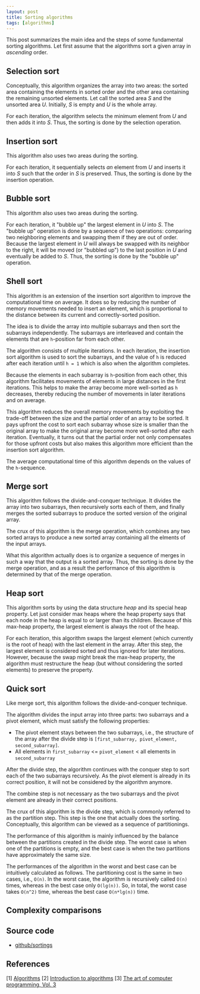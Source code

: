 ```yaml
---
layout: post
title: Sorting algorithms
tags: [algorithms]
---
```


This post summarizes the main idea and the steps of some fundamental sorting algorithms. Let first assume that the algorithms sort a given array in _ascending_ order.

## Selection sort

Conceptually, this algorithm organizes the array into two areas: the sorted area containing the elements in sorted order and the other area containing the remaining unsorted elements. Let call the sorted area _S_ and the unsorted area _U_. Initially, _S_ is empty and _U_ is the whole array. 

For each iteration, the algorithm selects the minimum element from _U_ and then adds it into _S_. Thus, the sorting is done by the selection operation.

<!--break-->

## Insertion sort

This algorithm also uses two areas during the sorting.

For each iteration, it sequentially selects _an_ element from _U_ and inserts it into _S_ such that the order in _S_ is preserved. Thus, the sorting is done by the insertion operation.

## Bubble sort

This algorithm also uses two areas during the sorting.

For each iteration, it "bubble up" the largest element in _U_ into _S_. The "bubble up" operation is done by a sequence of two operations: comparing two neighboring elements and swapping them if they are out of order. Because the largest element in _U_ will always be swapped with its neighbor to the right, it will be moved (or "bubbled up") to the last position in _U_ and eventually be added to _S_. Thus, the sorting is done by the "bubble up" operation.

## Shell sort

This algorithm is an extension of the insertion sort algorithm to improve the computational time on average. It does so by reducing the number of memory movements needed to insert an element, which is proportional to the distance between its current and correctly-sorted position.

The idea is to divide the array into multiple subarrays and then sort the subarrays independently. The subarrays are interleaved and contain the elements that are `h`-position far from each other. 

The algorithm consists of multiple iterations. In each iteration, the insertion sort algorithm is used to sort the subarrays, and the value of `h` is reduced after each iteration until `h = 1` which is also when the algorithm completes.

Because the elements in each subarray is `h`-position from each other, this algorithm facilitates movements of elements in large distances in the first iterations. This helps to make the array become more well-sorted as `h` decreases, thereby reducing the number of movements in later iterations and on average.

This algorithm reduces the overall memory movements by exploiting the trade-off between the size and the partial order of an array to be sorted. It pays upfront the cost to sort each subarray whose size is smaller than the original array to make the original array become more well-sorted after each iteration. Eventually, it turns out that the partial order not only compensates for those upfront costs but also makes this algorithm more efficient than the insertion sort algorithm.

The average computational time of this algorithm depends on the values of the `h`-sequence.

## Merge sort

This algorithm follows the divide-and-conquer technique. It divides the array into two subarrays, then recursively sorts each of them, and finally merges the sorted subarrays to produce the sorted version of the original array.

The crux of this algorithm is the merge operation, which combines any two sorted arrays to produce a new sorted array containing all the elments of the input arrays.

What this algorithm actually does is to organize a sequence of merges in such a way that the output is a sorted array. Thus, the sorting is done by the merge operation, and as a result the performance of this algorithm is determined by that of the merge operation.

## Heap sort

This algorithm sorts by using the data structure _heap_ and its special heap property. Let just consider max heaps where the heap property says that each node in the heap is equal to or larger than its children. Because of this max-heap property, the largest element is always the root of the heap. 

For each iteration, this algorithm swaps the largest element (which currently is the root of heap) with the last element in the array. After this step, the largest element is considered sorted and thus ignored for later iterations. However, because the swap might break the max-heap property, the algorithm must restructure the heap (but without considering the sorted elements) to preserve the property.

## Quick sort

Like merge sort, this algorithm follows the divide-and-conquer technique. 

The algorithm divides the input array into three parts: two subarrays and a pivot element, which must satisfy the following properties:
    
- The pivot element stays between the two subarrays, i.e., the structure of the array after the divide step is `[first_subarray, pivot_element, second_subarray]`.
- All elements in `first_subarray` <= `pivot_element` < all elements in `second_subarray`

After the divide step, the algorithm continues with the conquer step to sort each of the two subarrays recursively. As the pivot element is already in its correct position, it will not be considered by the algorithm anymore. 

The combine step is not necessary as the two subarrays and the pivot element are already in their correct positions.

The crux of this algorithm is the divide step, which is commonly referred to as the partition step. This step is the one that actually does the sorting. Conceptually, this algorithm can be viewed as a sequence of partitionings.

The performance of this algorithm is mainly influenced by the balance between the partitions created in the divide step. The worst case is when one of the partitions is empty, and the best case is when the two partitions have approximately the same size. 

The performances of the algorithm in the worst and best case can be intuitively calculated as follows. The partitioning cost is the same in two cases, i.e., `O(n)`. In the worst case, the algorithm is recursively called `O(n)` times, whereas in the best case only `O(lg(n))`. So, in total, the worst case takes `O(n^2)` time, whereas the best case `O(n*lg(n))` time.

## Complexity comparisons

## Source code

- [github/sortings](https://github.com/khanhpdt/datastructures-algorithms/tree/master/algorithms/src/main/java/org/khanhpdt/playgrounds/algorithms/sortings)

## References

[1] [Algorithms](http://www.amazon.com/Algorithms-4th-Robert-Sedgewick/dp/032157351X/ref=sr_1_2?ie=UTF8&qid=1461440135&sr=8-2&keywords=algorithms)
[2] [Introduction to algorithms](http://www.amazon.com/Introduction-Algorithms-3rd-MIT-Press/dp/0262033844/ref=sr_1_1?s=books&ie=UTF8&qid=1461439930&sr=1-1&keywords=introduction+to+algorithms)
[3] [The art of computer programming, Vol. 3](http://www.amazon.com/Art-Computer-Programming-Sorting-Searching/dp/0201896850/ref=sr_1_9?s=books&ie=UTF8&qid=1461485952&sr=1-9&keywords=the+art+of+computer+programming)